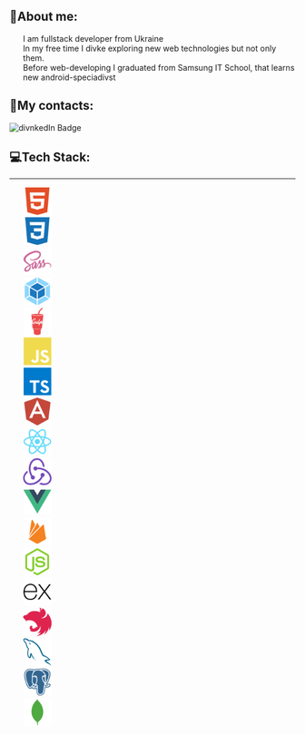 <div>
    <h2>🧑About me:</h2>
    <ul>
        <div>
            I am fullstack developer from Ukraine
        </div>
        <div>
            In my free time I divke exploring new web technologies but not only them.
        </div>
        <div>
            Before web-developing I graduated from Samsung IT School, that learns
            new android-speciadivst
        </div>
    </ul>
</div> 
<div>
    <h2>📧My contacts:</h2>
    <div>
        <img src="https://img.shields.io/badge/Instagram-orange?style=for-the-badge&logo=instagram&logoColor=white" alt="divnkedIn Badge"/>
    </div>
</div>    
<div>
    <h2>💻Tech Stack:</h2>
    <hr>
    <ul id="tech">
        <div>
            <img style="width: 50px; height: 50px; margin-right:5px" 
                src="https://raw.githubusercontent.com/devicons/devicon/master/icons/html5/html5-plain.svg" 
                alt="HTML">
        </div>
        <div>
            <img style="width: 50px; height: 50px; margin-right:5px" 
                src="https://raw.githubusercontent.com/devicons/devicon/master/icons/css3/css3-plain.svg" 
                alt="CSS">
        </div>
        <div>
            <img style="width: 50px; height: 50px; margin-right:5px" 
                src="https://raw.githubusercontent.com/devicons/devicon/master/icons/sass/sass-original.svg" 
                alt="SASS">
        </div>
        <div>
            <img style="width: 50px; height: 50px; margin-right:5px" 
                src="https://raw.githubusercontent.com/devicons/devicon/master/icons/webpack/webpack-original.svg" 
                alt="Webpack">
        </div>
        <div>
            <img style="width: 50px; height: 50px; margin-right:5px" 
                src="https://raw.githubusercontent.com/devicons/devicon/master/icons/gulp/gulp-plain.svg" 
                alt="Gulp">
        </div>
        <div>
            <img style="width: 50px; height: 50px; margin-right:5px" 
                src="https://raw.githubusercontent.com/devicons/devicon/master/icons/javascript/javascript-plain.svg" 
                alt="JS">
        </div>
        <div>
            <img style="width: 50px; height: 50px; margin-right:5px" 
                src="https://raw.githubusercontent.com/devicons/devicon/master/icons/typescript/typescript-plain.svg" 
                alt="TS">
        </div>
        <div>
            <img style="width: 50px; height: 50px; margin-right:5px" 
                src="https://raw.githubusercontent.com/devicons/devicon/master/icons/angularjs/angularjs-plain.svg" 
                alt="Angular">
        </div>
        <div>
            <img style="width: 50px; height: 50px; margin-right:5px" 
                src="https://raw.githubusercontent.com/devicons/devicon/master/icons/react/react-original.svg" 
                alt="React">
        </div>
        <div>
            <img style="width: 50px; height: 50px; margin-right:5px" 
                src="https://raw.githubusercontent.com/devicons/devicon/master/icons/redux/redux-original.svg" 
                alt="Redux">
        </div>
        <div>
            <img style="width: 50px; height: 50px; margin-right:5px" 
                src="https://raw.githubusercontent.com/devicons/devicon/master/icons/vuejs/vuejs-original.svg" 
                alt="Vue">
        </div>
        <div>
            <img style="width: 50px; height: 50px; margin-right:5px" 
                src="https://raw.githubusercontent.com/devicons/devicon/master/icons/firebase/firebase-plain.svg" 
                alt="Firebase">
        </div>
        <div>
            <img style="width: 50px; height: 50px; margin-right:5px" 
                src="https://raw.githubusercontent.com/devicons/devicon/master/icons/nodejs/nodejs-original.svg" 
                alt="NodeJS">
        </div>
        <div>
            <img style="width: 50px; height: 50px; margin-right:5px" 
                src="https://raw.githubusercontent.com/devicons/devicon/master/icons/express/express-original.svg" 
                alt="Express">
        </div>
        <div>
            <img style="width: 50px; height: 50px; margin-right:5px" 
                src="https://raw.githubusercontent.com/devicons/devicon/master/icons/nestjs/nestjs-plain.svg" 
                alt="NestJS">
        </div>
        <div>
            <img style="width: 50px; height: 50px; margin-right:5px" 
                src="https://raw.githubusercontent.com/devicons/devicon/master/icons/mysql/mysql-plain.svg" 
                alt="MySQL">
        </div>
        <div>
            <img style="width: 50px; height: 50px; margin-right:5px" 
                src="https://raw.githubusercontent.com/devicons/devicon/master/icons/postgresql/postgresql-plain.svg" 
                alt="PostgreSQL">
        </div>
        <div>
            <img style="width: 50px; height: 50px" 
                src="https://raw.githubusercontent.com/devicons/devicon/master/icons/mongodb/mongodb-plain.svg" 
                alt="MongoDB">
        </div>
    </ul>
</div>


